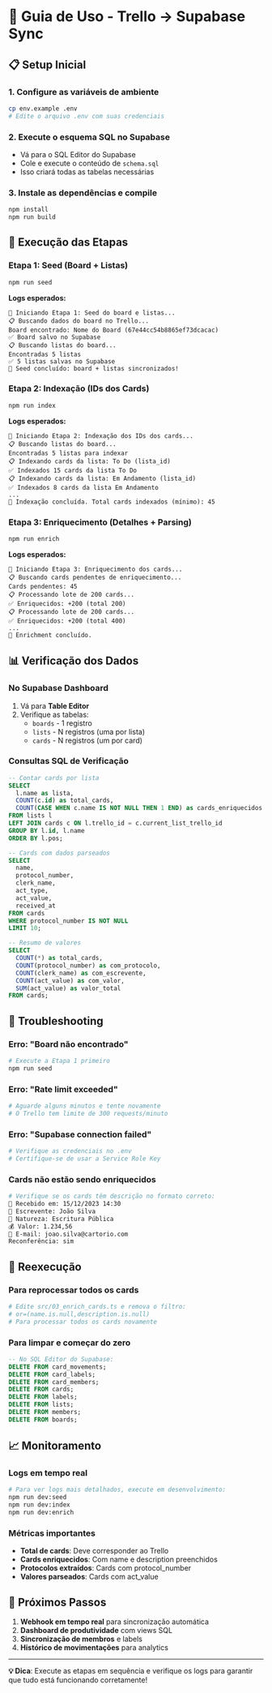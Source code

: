 # 🚀 Guia de Uso - Trello → Supabase Sync

## 📋 Setup Inicial

### 1. Configure as variáveis de ambiente
```bash
cp env.example .env
# Edite o arquivo .env com suas credenciais
```

### 2. Execute o esquema SQL no Supabase
- Vá para o SQL Editor do Supabase
- Cole e execute o conteúdo de `schema.sql`
- Isso criará todas as tabelas necessárias

### 3. Instale as dependências e compile
```bash
npm install
npm run build
```

## 🔄 Execução das Etapas

### Etapa 1: Seed (Board + Listas)
```bash
npm run seed
```

**Logs esperados:**
```
🚀 Iniciando Etapa 1: Seed do board e listas...
📋 Buscando dados do board no Trello...
Board encontrado: Nome do Board (67e44cc54b8865ef73dcacac)
✅ Board salvo no Supabase
📋 Buscando listas do board...
Encontradas 5 listas
✅ 5 listas salvas no Supabase
🎉 Seed concluído: board + listas sincronizados!
```

### Etapa 2: Indexação (IDs dos Cards)
```bash
npm run index
```

**Logs esperados:**
```
🚀 Iniciando Etapa 2: Indexação dos IDs dos cards...
📋 Buscando listas do board...
Encontradas 5 listas para indexar
📋 Indexando cards da lista: To Do (lista_id)
✅ Indexados 15 cards da lista To Do
📋 Indexando cards da lista: Em Andamento (lista_id)
✅ Indexados 8 cards da lista Em Andamento
...
🎉 Indexação concluída. Total cards indexados (mínimo): 45
```

### Etapa 3: Enriquecimento (Detalhes + Parsing)
```bash
npm run enrich
```

**Logs esperados:**
```
🚀 Iniciando Etapa 3: Enriquecimento dos cards...
📋 Buscando cards pendentes de enriquecimento...
Cards pendentes: 45
📋 Processando lote de 200 cards...
✅ Enriquecidos: +200 (total 200)
📋 Processando lote de 200 cards...
✅ Enriquecidos: +200 (total 400)
...
🎉 Enrichment concluído.
```

## 📊 Verificação dos Dados

### No Supabase Dashboard
1. Vá para **Table Editor**
2. Verifique as tabelas:
   - `boards` - 1 registro
   - `lists` - N registros (uma por lista)
   - `cards` - N registros (um por card)

### Consultas SQL de Verificação

```sql
-- Contar cards por lista
SELECT 
  l.name as lista,
  COUNT(c.id) as total_cards,
  COUNT(CASE WHEN c.name IS NOT NULL THEN 1 END) as cards_enriquecidos
FROM lists l
LEFT JOIN cards c ON l.trello_id = c.current_list_trello_id
GROUP BY l.id, l.name
ORDER BY l.pos;

-- Cards com dados parseados
SELECT 
  name,
  protocol_number,
  clerk_name,
  act_type,
  act_value,
  received_at
FROM cards 
WHERE protocol_number IS NOT NULL
LIMIT 10;

-- Resumo de valores
SELECT 
  COUNT(*) as total_cards,
  COUNT(protocol_number) as com_protocolo,
  COUNT(clerk_name) as com_escrevente,
  COUNT(act_value) as com_valor,
  SUM(act_value) as valor_total
FROM cards;
```

## 🔧 Troubleshooting

### Erro: "Board não encontrado"
```bash
# Execute a Etapa 1 primeiro
npm run seed
```

### Erro: "Rate limit exceeded"
```bash
# Aguarde alguns minutos e tente novamente
# O Trello tem limite de 300 requests/minuto
```

### Erro: "Supabase connection failed"
```bash
# Verifique as credenciais no .env
# Certifique-se de usar a Service Role Key
```

### Cards não estão sendo enriquecidos
```bash
# Verifique se os cards têm descrição no formato correto:
📆 Recebido em: 15/12/2023 14:30
👤 Escrevente: João Silva
💼 Natureza: Escritura Pública
💰 Valor: 1.234,56
📧 E-mail: joao.silva@cartorio.com
Reconferência: sim
```

## 🔄 Reexecução

### Para reprocessar todos os cards
```bash
# Edite src/03_enrich_cards.ts e remova o filtro:
# or=(name.is.null,description.is.null)
# Para processar todos os cards novamente
```

### Para limpar e começar do zero
```sql
-- No SQL Editor do Supabase:
DELETE FROM card_movements;
DELETE FROM card_labels;
DELETE FROM card_members;
DELETE FROM cards;
DELETE FROM labels;
DELETE FROM lists;
DELETE FROM members;
DELETE FROM boards;
```

## 📈 Monitoramento

### Logs em tempo real
```bash
# Para ver logs mais detalhados, execute em desenvolvimento:
npm run dev:seed
npm run dev:index
npm run dev:enrich
```

### Métricas importantes
- **Total de cards**: Deve corresponder ao Trello
- **Cards enriquecidos**: Com name e description preenchidos
- **Protocolos extraídos**: Cards com protocol_number
- **Valores parseados**: Cards com act_value

## 🚀 Próximos Passos

1. **Webhook em tempo real** para sincronização automática
2. **Dashboard de produtividade** com views SQL
3. **Sincronização de membros** e labels
4. **Histórico de movimentações** para analytics

---

**💡 Dica**: Execute as etapas em sequência e verifique os logs para garantir que tudo está funcionando corretamente! 